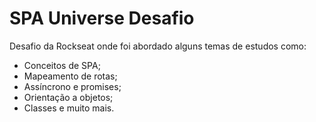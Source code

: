 
# SPA Universe Desafio

Desafio da Rockseat onde foi abordado alguns temas de estudos como:

- Conceitos de SPA;
- Mapeamento de rotas;
- Assíncrono e promises;
- Orientação a objetos;
- Classes e muito mais.


